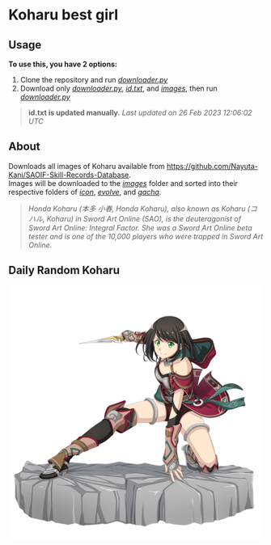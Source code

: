 # Koharu best girl

## Usage
**To use this, you have 2 options:**
1. Clone the repository and run *[downloader.py][d]*
2. Download only *[downloader.py][d]*, *[id.txt][id]*, and *[images][i]*, then run *[downloader.py][d]*

> **id.txt is updated manually.** *Last updated on 26 Feb 2023 12:06:02 UTC*

## About
Downloads all images of Koharu available from https://github.com/Nayuta-Kani/SAOIF-Skill-Records-Database.  
Images will be downloaded to the *[images][i]* folder and sorted into their respective folders of *[icon][ic]*, *[evolve][ev]*, and *[gacha][ga]*.

> *Honda Koharu (本多 小春, Honda Koharu), also known as Koharu (コハル, Koharu) in Sword Art Online (SAO), is the deuteragonist of Sword Art Online: Integral Factor. She was a Sword Art Online beta tester and is one of the 10,000 players who were trapped in Sword Art Online.*

## Daily Random Koharu

<img src="https://raw.githubusercontent.com/Nayuta-Kani/SAOIF-Skill-Records-Database/master/srimages/sr_icon_l_6001260.png" title="Daily Random Koharu" alt="An Image of Koharu" width="500" height="500">



[i]: https://github.com/Inf1nitius/koharu-sr-downloader/tree/main/images
[ic]: https://github.com/Inf1nitius/koharu-sr-downloader/tree/main/images/icon
[ev]: https://github.com/Inf1nitius/koharu-sr-downloader/tree/main/images/evolve
[ga]: https://github.com/Inf1nitius/koharu-sr-downloader/tree/main/images/gacha
[d]: https://github.com/Inf1nitius/koharu-sr-downloader/tree/main/downloader.py
[id]: https://github.com/Inf1nitius/koharu-sr-downloader/tree/main/id.txt